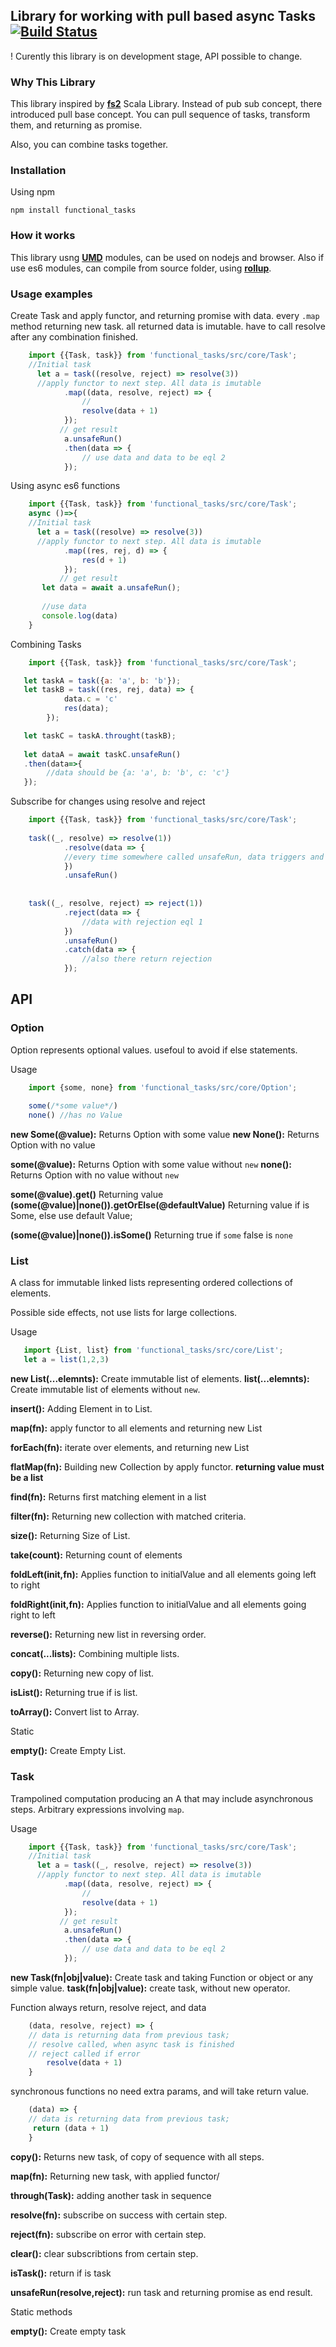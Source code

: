 ## Library for working with pull based async Tasks [![Build Status](https://api.travis-ci.org/gunins/stonewall.svg?branch=master)](https://travis-ci.org/gunins/functional)

! Curently this library is on development stage, API possible to change.

### Why This Library

This library inspired by [**fs2**](https://github.com/functional-streams-for-scala/fs2) Scala Library. Instead of pub sub concept, there introduced pull base concept.
You can pull sequence of tasks, transform them, and returning as promise.

Also, you can combine tasks together.

### Installation

Using npm

    npm install functional_tasks

### How it works

This library usng [**UMD**](https://github.com/umdjs/umd) modules, can be used on nodejs and browser. Also if use es6 modules, can compile from source folder, using [**rollup**](https://github.com/rollup/rollup).


### Usage examples

Create Task and apply functor, and returning promise with data. every `.map` method returning new task. all returned data is imutable. have to call resolve after any combination finished.

```javascript
    import {{Task, task}} from 'functional_tasks/src/core/Task';
    //Initial task
      let a = task((resolve, reject) => resolve(3))
      //apply functor to next step. All data is imutable
            .map((data, resolve, reject) => {
                //
                resolve(data + 1)
            });
           // get result
            a.unsafeRun()
            .then(data => {
                // use data and data to be eql 2
            });


```
Using async es6 functions
    
```javascript
    import {{Task, task}} from 'functional_tasks/src/core/Task';
    async ()=>{
    //Initial task
      let a = task((resolve) => resolve(3))
      //apply functor to next step. All data is imutable
            .map((res, rej, d) => {
                res(d + 1)
            });
           // get result
       let data = await a.unsafeRun();
       
       //use data
       console.log(data)
    }

```
Combining Tasks

```javascript
    import {{Task, task}} from 'functional_tasks/src/core/Task';

   let taskA = task({a: 'a', b: 'b'});
   let taskB = task((res, rej, data) => {
            data.c = 'c'
            res(data);
        });

   let taskC = taskA.throught(taskB);
   
   let dataA = await taskC.unsafeRun()
   .then(data=>{
        //data should be {a: 'a', b: 'b', c: 'c'}
   });

```
Subscribe for changes using resolve and reject

```javascript
    import {{Task, task}} from 'functional_tasks/src/core/Task';
    
    task((_, resolve) => resolve(1))
            .resolve(data => {
            //every time somewhere called unsafeRun, data triggers and be eql 1
            })
            .unsafeRun()
         
            
    task((_, resolve, reject) => reject(1))
            .reject(data => {
                //data with rejection eql 1
            })
            .unsafeRun()
            .catch(data => {
                //also there return rejection
            });


```
    
## API
    
### Option 
Option represents optional values. usefoul to avoid if else statements.
    
Usage
    
```javascript
    import {some, none} from 'functional_tasks/src/core/Option';
    
    some(/*some value*/)
    none() //has no Value

```
    
**new Some(@value):** Returns Option with some value
**new None():** Returns Option with no value  

**some(@value):** Returns Option with some value without `new` 
**none():** Returns Option with no value without `new` 

**some(@value).get()** Returning value   
**(some(@value)|none()).getOrElse(@defaultValue)** Returning value if is Some, else use default Value;

**(some(@value)|none()).isSome()** Returning true if `some` false is `none`
 
### List
 
A class for immutable linked lists representing ordered collections of elements.

Possible side effects, not use lists for large collections.

Usage
    
```javascript
   import {List, list} from 'functional_tasks/src/core/List';
   let a = list(1,2,3)

```

**new List(...elemnts):**  Create immutable list of elements.
**list(...elemnts):**  Create immutable list of elements without `new`.

**insert():** Adding Element in to List.

**map(fn):** apply functor to all elements and returning new List

**forEach(fn):** iterate over elements, and returning new List

**flatMap(fn):** Building new Collection by apply functor. **returning value must be a list**

**find(fn):** Returns first matching element in a list

**filter(fn):** Returning new collection with matched criteria.

**size():** Returning Size of List.

**take(count):** Returning count of elements

**foldLeft(init,fn):** Applies function to initialValue and all elements going left to right 

**foldRight(init,fn):** Applies function to initialValue and all elements going right to left

**reverse():** Returning new list in reversing order.

**concat(...lists):** Combining multiple lists.

**copy():** Returning new copy of list.

**isList():** Returning true if is list.

**toArray():** Convert list to Array.

Static

**empty():** Create Empty List.

### Task

Trampolined computation producing an A that may include asynchronous steps. Arbitrary expressions involving `map`.

Usage

```javascript
    import {{Task, task}} from 'functional_tasks/src/core/Task';
    //Initial task
      let a = task((_, resolve, reject) => resolve(3))
      //apply functor to next step. All data is imutable
            .map((data, resolve, reject) => {
                //
                resolve(data + 1)
            });
           // get result
            a.unsafeRun()
            .then(data => {
                // use data and data to be eql 2
            });


```

**new Task(fn|obj|value):**  Create task and taking Function or object or any simple value. 
**task(fn|obj|value):** create task, without new operator.

Function always return, resolve reject, and data
```javascript
    (data, resolve, reject) => {
    // data is returning data from previous task;
    // resolve called, when async task is finished
    // reject called if error
        resolve(data + 1)
    }    

```
synchronous functions no need extra params, and will take return value. 

```javascript
    (data) => {
    // data is returning data from previous task;
     return (data + 1)
    }    

```
  
**copy():** Returns new task, of copy of sequence with all steps.

**map(fn):** Returning new task, with applied functor/

**through(Task):** adding another task in sequence

**resolve(fn):** subscribe on success with certain step.

**reject(fn):** subscribe on error with certain step.

**clear():** clear subscribtions from certain step.

**isTask():** return if is task

**unsafeRun(resolve,reject):** run task and returning promise as end result.

Static methods

**empty():** Create empty task


   
